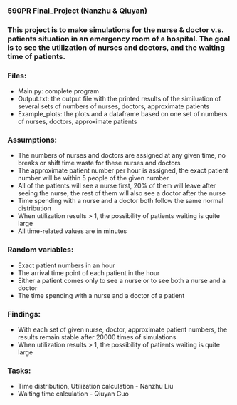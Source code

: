 ### 590PR Final_Project (Nanzhu & Qiuyan)

### This project is to make simulations for the nurse & doctor v.s. patients situation in an emergency room of a hospital. The goal is to see the utilization of nurses and doctors, and the waiting time of patients.

### Files:
- Main.py: complete program
- Output.txt: the output file with the printed results of the similuation of several sets of numbers of nurses, doctors, approximate patients
- Example_plots: the plots and a dataframe based on one set of numbers of nurses, doctors, approximate patients

### Assumptions:
- The numbers of nurses and doctors are assigned at any given time, no breaks or shift time waste for these nurses and doctors
- The approximate patient number per hour is assigned, the exact patient number will be within 5 people of the given number
- All of the patients will see a nurse first, 20% of them will leave after seeing the nurse, the rest of them will also see a doctor after the nurse
- Time spending with a nurse and a doctor both follow the same normal distribution
- When utilization results > 1, the possibility of patients waiting is quite large
- All time-related values are in minutes

### Random variables:
- Exact patient numbers in an hour
- The arrival time point of each patient in the hour
- Either a patient comes only to see a nurse or to see both a nurse and a doctor
- The time spending with a nurse and a doctor of a patient

### Findings:
- With each set of given nurse, doctor, approximate patient numbers, the results remain stable after 20000 times of simulations
- When utilization results > 1, the possibility of patients waiting is quite large

### Tasks:
- Time distribution, Utilization calculation - Nanzhu Liu
- Waiting time calculation - Qiuyan Guo
